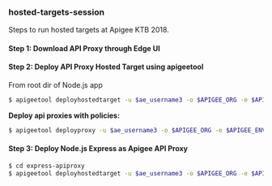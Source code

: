 ### hosted-targets-session

Steps to run hosted targets at Apigee KTB 2018.

#### Step 1: Download API Proxy through Edge UI

#### Step 2: Deploy API Proxy Hosted Target using apigeetool

From root dir of Node.js app
```bash
$ apigeetool deployhostedtarget -u $ae_username3 -o $APIGEE_ORG -e $APIGEE_ENV -n dz-hosted-target -p $ae_password3 -V
```
**Deploy api proxies with policies:**
```bash
$ apigeetool deployproxy -u $ae_username3 -o $APIGEE_ORG -e $APIGEE_ENV -n dz-hosted-target -p $ae_password3 -V
```

#### Step 3: Deploy Node.js Express as Apigee API Proxy

```bash
$ cd express-apiproxy
$ apigeetool deployhostedtarget -u $ae_username3 -o $APIGEE_ORG -e $APIGEE_ENV -n dz-expressjs-ht-api -p $ae_password3 -b /express-apiproxy -V
```

